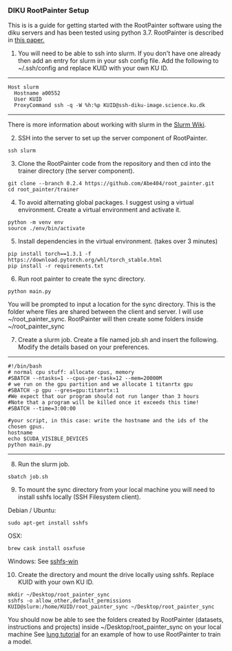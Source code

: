 ### DIKU RootPainter Setup

This is is a guide for getting started with the RootPainter software using the
diku servers and has been tested using python 3.7. RootPainter is described in
[this paper.](https://www.biorxiv.org/content/10.1101/2020.04.16.044461v1)

1. You will need to be able to ssh into slurm. If you don't have one already
   then add an entry for slurm in your ssh config file. Add the following to
   ~/.ssh/config and replace KUID with your own KU ID.

---

```
Host slurm
  Hostname a00552
  User KUID
  ProxyCommand ssh -q -W %h:%p KUID@ssh-diku-image.science.ku.dk
```

---

There is more information about working with slurm in the
[Slurm Wiki](https://diku-dk.github.io/wiki/slurm-cluster).

2. SSH into the server to set up the server component of RootPainter.

```
ssh slurm
```

3. Clone the RootPainter code from the repository and then cd into the trainer
   directory (the server component).

```
git clone --branch 0.2.4 https://github.com/Abe404/root_painter.git
cd root_painter/trainer
```

4. To avoid alternating global packages. I suggest using a virtual environment.
   Create a virtual environment and activate it.

```
python -m venv env
source ./env/bin/activate
```

5. Install dependencies in the virtual environment. (takes over 3 minutes)

```
pip install torch==1.3.1 -f https://download.pytorch.org/whl/torch_stable.html
pip install -r requirements.txt
```

6. Run root painter to create the sync directory.

```
python main.py
```

You will be prompted to input a location for the sync directory. This is the
folder where files are shared between the client and server. I will use
~/root_painter_sync. RootPainter will then create some folders inside
~/root_painter_sync

7. Create a slurm job. Create a file named job.sh and insert the following.
   Modify the details based on your preferences.

---

```
#!/bin/bash
# normal cpu stuff: allocate cpus, memory
#SBATCH --ntasks=1 --cpus-per-task=12 --mem=20000M
# we run on the gpu partition and we allocate 1 titanrtx gpu
#SBATCH -p gpu --gres=gpu:titanrtx:1
#We expect that our program should not run langer than 3 hours
#Note that a program will be killed once it exceeds this time!
#SBATCH --time=3:00:00

#your script, in this case: write the hostname and the ids of the chosen gpus.
hostname
echo $CUDA_VISIBLE_DEVICES
python main.py
```

---

8. Run the slurm job.

```
sbatch job.sh
```

9. To mount the sync directory from your local machine you will need to install
   sshfs locally (SSH Filesystem client).

Debian / Ubuntu:

```
sudo apt-get install sshfs
```

OSX:

```
brew cask install osxfuse
```

Windows: See [sshfs-win](https://github.com/billziss-gh/sshfs-win)

10. Create the directory and mount the drive locally using sshfs. Replace KUID
    with your own KU ID.

```
mkdir ~/Desktop/root_painter_sync
sshfs -o allow_other,default_permissions KUID@slurm:/home/KUID/root_painter_sync ~/Desktop/root_painter_sync
```

You should now be able to see the folders created by RootPainter (datasets,
instructions and projects) inside ~/Desktop/root_painter_sync on your local
machine See [lung tutorial](../tutorials/cxr_lung.md) for an example of how to
use RootPainter to train a model.
